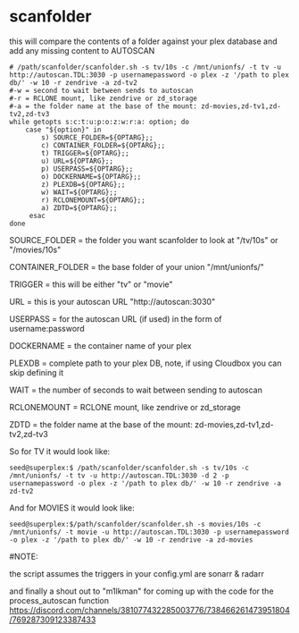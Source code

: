 # scanfolder

this will compare the contents of a folder against your plex database and add any missing content to AUTOSCAN

```
# /path/scanfolder/scanfolder.sh -s tv/10s -c /mnt/unionfs/ -t tv -u http://autoscan.TDL:3030 -p usernamepassword -o plex -z '/path to plex db/' -w 10 -r zendrive -a zd-tv2
#-w = second to wait between sends to autoscan
#-r = RCLONE mount, like zendrive or zd_storage
#-a = the folder name at the base of the mount: zd-movies,zd-tv1,zd-tv2,zd-tv3
while getopts s:c:t:u:p:o:z:w:r:a: option; do 
    case "${option}" in
        s) SOURCE_FOLDER=${OPTARG};;
        c) CONTAINER_FOLDER=${OPTARG};;
        t) TRIGGER=${OPTARG};;
        u) URL=${OPTARG};;
        p) USERPASS=${OPTARG};;
        o) DOCKERNAME=${OPTARG};;
        z) PLEXDB=${OPTARG};;
        w) WAIT=${OPTARG};;
        r) RCLONEMOUNT=${OPTARG};;
        a) ZDTD=${OPTARG};;
     esac
done
```
SOURCE_FOLDER = the folder you want scanfolder to look at "/tv/10s" or "/movies/10s" 

CONTAINER_FOLDER = the base folder of your union "/mnt/unionfs/"

TRIGGER = this will be either "tv" or "movie"

URL = this is your autoscan URL "http://autoscan:3030"

USERPASS = for the autoscan URL (if used) in the form of username:password

DOCKERNAME = the container name of your plex

PLEXDB = complete path to your plex DB, note, if using Cloudbox you can skip defining it

WAIT = the number of seconds to wait between sending to autoscan

RCLONEMOUNT = RCLONE mount, like zendrive or zd_storage

ZDTD = the folder name at the base of the mount: zd-movies,zd-tv1,zd-tv2,zd-tv3

So for TV it would look like:
```
seed@superplex:$ /path/scanfolder/scanfolder.sh -s tv/10s -c /mnt/unionfs/ -t tv -u http://autoscan.TDL:3030 -d 2 -p usernamepassword -o plex -z '/path to plex db/' -w 10 -r zendrive -a zd-tv2
```
And for MOVIES it would look like:
```
seed@superplex:$/path/scanfolder/scanfolder.sh -s movies/10s -c /mnt/unionfs/ -t movie -u http://autoscan.TDL:3030 -p usernamepassword -o plex -z '/path to plex db/' -w 10 -r zendrive -a zd-movies
```

#NOTE:

the script assumes the triggers in your config.yml are sonarr & radarr

and finally a shout out to "m1lkman" for coming up with the code for the process_autoscan function
https://discord.com/channels/381077432285003776/738466261473951804/769287309123387433
